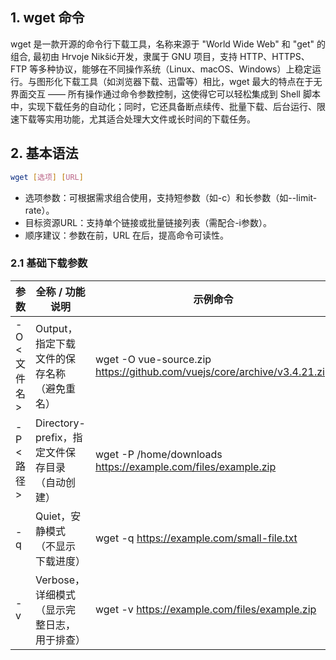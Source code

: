 ## 1. wget 命令
wget 是一款开源的命令行下载工具，名称来源于 "World Wide Web" 和 "get" 的组合, 最初由 Hrvoje Nikšić开发，隶属于 GNU 项目，支持 HTTP、HTTPS、FTP 等多种协议，能够在不同操作系统（Linux、macOS、Windows）上稳定运行。与图形化下载工具（如浏览器下载、迅雷等）相比，wget 最大的特点在于无界面交互 —— 所有操作通过命令参数控制，这使得它可以轻松集成到 Shell 脚本中，实现下载任务的自动化；同时，它还具备断点续传、批量下载、后台运行、限速下载等实用功能，尤其适合处理大文件或长时间的下载任务。

## 2. 基本语法
```bash
wget [选项] [URL]
```
- 选项参数：可根据需求组合使用，支持短参数（如-c）和长参数（如--limit-rate）。
- 目标资源URL：支持单个链接或批量链接列表（需配合-i参数）。
- 顺序建议：参数在前，URL 在后，提高命令可读性。
### 2.1 基础下载参数
| 参数 | 全称 / 功能说明 | 示例命令 |
| --- | --- | --- |
| -O <文件名> | Output，指定下载文件的保存名称（避免重名）| wget -O vue-source.zip https://github.com/vuejs/core/archive/v3.4.21.zip |
| -P <路径> | Directory-prefix，指定文件保存目录（自动创建）| wget -P /home/downloads https://example.com/files/example.zip |
| -q | Quiet，安静模式（不显示下载进度）| wget -q https://example.com/small-file.txt |
| -v | Verbose，详细模式（显示完整日志，用于排查）| wget -v https://example.com/files/example.zip |
